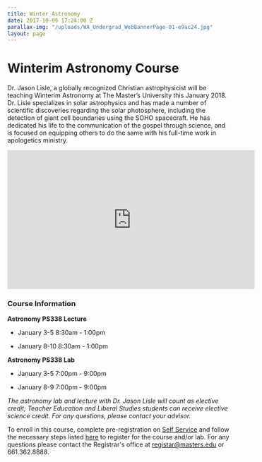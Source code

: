 ```yaml
---
title: Winter Astronomy
date: 2017-10-09 17:24:00 Z
parallax-img: "/uploads/WA_Undergrad_WebBannerPage-01-e9ac24.jpg"
layout: page
---
```


# Winterim Astronomy Course

Dr. Jason Lisle, a globally recognized Christian astrophysicist will be teaching Winterim Astronomy at The Master’s University this January 2018. Dr. Lisle specializes in solar astrophysics and has made a number of scientific discoveries regarding the solar photosphere, including the detection of giant cell boundaries using the SOHO spacecraft. He has dedicated his life to the communication of the gospel through science, and is focused on equipping others to do the same with his full-time work in apologetics ministry.

<div class="row">

<div class="col s12 m6 offset-m3 ">

<div class="video-container center">

<iframe width="560" height="315" src="https://www.youtube.com/embed/fVToHzZcfHQ?rel=0&showinfo=0" frameborder="0" allowfullscreen></iframe>

</div>

</div>

</div>

### **Course Information**

**Astronomy PS338 Lecture**

* January 3-5 8:30am - 1:00pm

* January 8-10 8:30am - 1:00pm

**Astronomy PS338 Lab**

* January 3-5 7:00pm - 9:00pm

* January 8-9 7:00pm - 9:00pm

*The astronomy lab and lecture with Dr. Jason Lisle will count as elective credit; Teacher Education and Liberal Studies students can receive elective science credit. For any questions, please contact your advisor.* 

To enroll in this course,  complete pre-registration on [Self Service](https://portal.masters.edu/SelfService/Home.aspx) and follow the necessary steps listed [here](http://www.masters.edu/registrar#registration) to register for the course and/or lab. For any questions please contact the Registrar's office at [registar@masters.edu](mailto:registar@masters.edu) or 661.362.8888.
